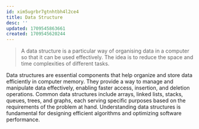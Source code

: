 ```yaml
---
id: xim5ugrbr7gtnhtbh4l2ce4
title: Data Structure
desc: ''
updated: 1709545863661
created: 1709545620244
---
```


> A data structure is a particular way of organising data in a computer so that
it can be used effectively. The idea is to reduce the space and time
complexities of different tasks. 

Data structures are essential components that help organize and store data
efficiently in computer memory. They provide a way to manage and manipulate data
effectively, enabling faster access, insertion, and deletion operations. Common
data structures include arrays, linked lists, stacks, queues, trees, and graphs,
each serving specific purposes based on the requirements of the problem at hand.
Understanding data structures is fundamental for designing efficient algorithms
and optimizing software performance.

